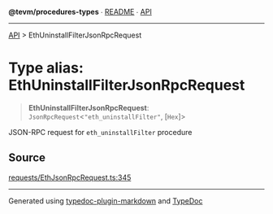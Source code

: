**@tevm/procedures-types** ∙ [README](../README.md) ∙ [API](../API.md)

***

[API](../API.md) > EthUninstallFilterJsonRpcRequest

# Type alias: EthUninstallFilterJsonRpcRequest

> **EthUninstallFilterJsonRpcRequest**: `JsonRpcRequest`\<`"eth_uninstallFilter"`, [`Hex`]\>

JSON-RPC request for `eth_uninstallFilter` procedure

## Source

[requests/EthJsonRpcRequest.ts:345](https://github.com/evmts/tevm-monorepo/blob/main/packages/procedures-types/src/requests/EthJsonRpcRequest.ts#L345)

***
Generated using [typedoc-plugin-markdown](https://www.npmjs.com/package/typedoc-plugin-markdown) and [TypeDoc](https://typedoc.org/)
